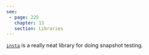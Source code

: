 ```yaml
---
see:
 - page: 225
   chapter: 13
   section: Libraries
---
```

[`insta`] is a really neat library for doing snapshot testing.

[`insta`]: https://insta.rs/
